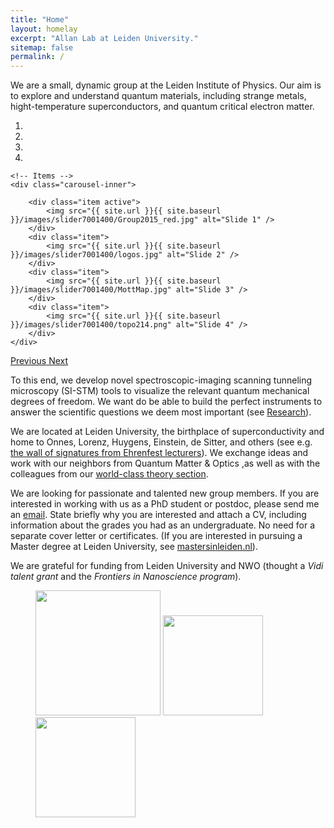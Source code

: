 ```yaml
---
title: "Home"
layout: homelay
excerpt: "Allan Lab at Leiden University."
sitemap: false
permalink: /
---
```


We are a small, dynamic group at the Leiden Institute of Physics. Our aim is to explore and understand quantum materials, including strange metals, hight-temperature superconductors, and quantum critical electron matter. 
 

<div id="carousel" class="carousel slide" data-ride="carousel" data-interval="5000" data-pause="hover">
    <!-- Menu -->
    <ol class="carousel-indicators">
        <li data-target="#carousel" data-slide-to="0" class="active"></li>
        <li data-target="#carousel" data-slide-to="1"></li>
        <li data-target="#carousel" data-slide-to="2"></li>
        <li data-target="#carousel" data-slide-to="3"></li>
    </ol>

    <!-- Items -->
    <div class="carousel-inner">

        <div class="item active">
            <img src="{{ site.url }}{{ site.baseurl }}/images/slider7001400/Group2015_red.jpg" alt="Slide 1" />
        </div>
        <div class="item">
            <img src="{{ site.url }}{{ site.baseurl }}/images/slider7001400/logos.jpg" alt="Slide 2" />
        </div>
        <div class="item">
            <img src="{{ site.url }}{{ site.baseurl }}/images/slider7001400/MottMap.jpg" alt="Slide 3" />
        </div>
        <div class="item">
            <img src="{{ site.url }}{{ site.baseurl }}/images/slider7001400/topo214.png" alt="Slide 4" />
        </div>
    </div> 
  <a class="left carousel-control" href="#carousel" role="button" data-slide="prev">
    <span class="glyphicon glyphicon-chevron-left" aria-hidden="true"></span>
    <span class="sr-only">Previous</span>
  </a>
  <a class="right carousel-control" href="#carousel" role="button" data-slide="next">
    <span class="glyphicon glyphicon-chevron-right" aria-hidden="true"></span>
    <span class="sr-only">Next</span>
  </a>
</div>




To this end, we develop novel spectroscopic-imaging scanning tunneling microscopy (SI-STM) tools to visualize the relevant quantum mechanical degrees of freedom. We want do be able to build the perfect instruments to answer the  scientific questions we deem most important (see [Research](research)).

We are located at Leiden University, the birthplace of superconductivity and home to Onnes, Lorenz, Huygens, Einstein, de Sitter, and others (see e.g. [the wall of signatures from Ehrenfest lecturers](https://www.lorentz.leidenuniv.nl/history/colloquium/muur_heel.html)). We exchange ideas and work with our neighbors from Quantum Matter & Optics ,as well as with the colleagues from our [world-class theory section](https://www.lorentz.leidenuniv.nl).

We are looking for passionate and talented new group members. If you are interested in working with us as a PhD student or postdoc, please send me an [email](mailto:milan.allan@gmail.com). State briefly why you are interested and attach a CV, including information about the grades you had as an undergraduate. No need for a separate cover letter or certificates. (If you are interested in pursuing a Master degree at Leiden University, see [mastersinleiden.nl](http://www.mastersinleiden.nl/programmes/physics/en/introduction)).


We are grateful for funding from Leiden University and NWO (thought a _Vidi talent grant_ and the _Frontiers in Nanoscience program_).

<figure class="third">
	<img src="{{ site.url }}{{ site.baseurl }}/images/logopic/Logo_Leiden.jpg" style="width: 200px">
	<img src="{{ site.url }}{{ site.baseurl }}/images/logopic/Logo_Nanofront.jpg" style="width: 160px">
	<img src="{{ site.url }}{{ site.baseurl }}/images/logopic/Logo_NWO.jpg" style="width: 160px">
</figure>






